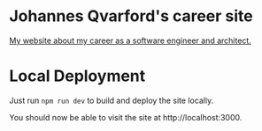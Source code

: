 # Johannes Qvarford's career site

[My website about my career as a software engineer and architect.](https://johannes-qvarford.github.io/)

# Local Deployment

Just run `npm run dev` to build and deploy the site locally.

You should now be able to visit the site at http://localhost:3000.
